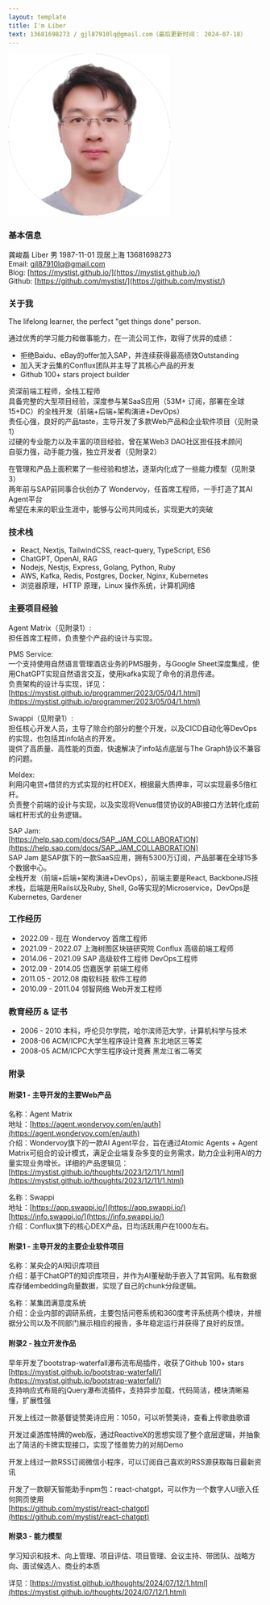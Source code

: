 ```yaml
---
layout: template
title: I'm Liber
text: 13681698273 / gjl87910lq@gmail.com（最后更新时间： 2024-07-18）
---
```


<img src="/images/liber_cv_2.png" class="cv-image" />

### 基本信息

龚峻磊 Liber 男 1987-11-01 现居上海 13681698273  
Email: gjl87910lq@gmail.com  
Blog: [https://mystist.github.io/](https://mystist.github.io/)  
Github: [https://github.com/mystist/](https://github.com/mystist/)

### 关于我

The lifelong learner, the perfect "get things done" person.

通过优秀的学习能力和做事能力，在一流公司工作，取得了优异的成绩：

- 拒绝Baidu、eBay的offer加入SAP，并连续获得最高绩效Outstanding
- 加入天才云集的Conflux团队并主导了其核心产品的开发
- Github 100+ stars project builder

资深前端工程师，全栈工程师  
具备完整的大型项目经验，深度参与某SaaS应用（53M+ 订阅，部署在全球15+DC）的全栈开发（前端+后端+架构演进+DevOps）  
责任心强，良好的产品taste，主导开发了多款Web产品和企业软件项目（见附录1）  
过硬的专业能力以及丰富的项目经验，曾在某Web3 DAO社区担任技术顾问  
自驱力强，动手能力强，独立开发者（见附录2）

在管理和产品上面积累了一些经验和想法，逐渐内化成了一些能力模型（见附录3）  
两年前与SAP前同事合伙创办了 Wondervoy，任首席工程师，一手打造了其AI Agent平台  
希望在未来的职业生涯中，能够与公司共同成长，实现更大的突破

### 技术栈

- React, Nextjs, TailwindCSS, react-query, TypeScript, ES6
- ChatGPT, OpenAI, RAG
- Nodejs, Nestjs, Express, Golang, Python, Ruby
- AWS, Kafka, Redis, Postgres, Docker, Nginx, Kubernetes
- 浏览器原理，HTTP 原理，Linux 操作系统，计算机网络

### 主要项目经验

Agent Matrix（见附录1）:  
担任首席工程师，负责整个产品的设计与实现。

PMS Service:  
一个支持使用自然语言管理酒店业务的PMS服务，与Google Sheet深度集成，使用ChatGPT实现自然语言交互，使用kafka实现了命令的消息传递。  
负责架构的设计与实现，详见：[https://mystist.github.io/programmer/2023/05/04/1.html](https://mystist.github.io/programmer/2023/05/04/1.html)

Swappi（见附录1）:  
担任核心开发人员，主导了除合约部分的整个开发，以及CICD自动化等DevOps的实现，也包括其info站点的开发。  
提供了高质量、高性能的页面，快速解决了info站点底层与The Graph协议不兼容的问题。

Meldex:   
利用闪电贷+借贷的方式实现的杠杆DEX，根据最大质押率，可以实现最多5倍杠杆。  
负责整个前端的设计与实现，以及实现将Venus借贷协议的ABI接口方法转化成前端杠杆形式的业务逻辑。

SAP Jam:  
[https://help.sap.com/docs/SAP_JAM_COLLABORATION](https://help.sap.com/docs/SAP_JAM_COLLABORATION)  
SAP Jam 是SAP旗下的一款SaaS应用，拥有5300万订阅，产品部署在全球15多个数据中心。  
全栈开发（前端+后端+架构演进+DevOps），前端主要是React, BackboneJS技术栈，后端是用Rails以及Ruby, Shell, Go等实现的Microservice，DevOps是Kubernetes, Gardener

### 工作经历

- 2022.09 - 现在 Wondervoy 首席工程师
- 2021.09 - 2022.07 上海树图区块链研究院 Conflux 高级前端工程师
- 2014.06 - 2021.09 SAP 高级软件工程师 DevOps工程师
- 2012.09 - 2014.05 岱嘉医学 前端工程师
- 2011.05 - 2012.08 南软科技 软件工程师
- 2010.09 - 2011.04 邻智网络 Web开发工程师

### 教育经历 & 证书

- 2006 - 2010 本科，呼伦贝尔学院，哈尔滨师范大学，计算机科学与技术
- 2008-06 ACM/ICPC大学生程序设计竞赛 东北地区三等奖
- 2008-05 ACM/ICPC大学生程序设计竞赛 黑龙江省二等奖

### 附录

#### 附录1 - 主导开发的主要Web产品

名称：Agent Matrix  
地址：[https://agent.wondervoy.com/en/auth](https://agent.wondervoy.com/en/auth)  
介绍：Wondervoy旗下的一款AI Agent平台，旨在通过Atomic Agents + Agent Matrix可组合的设计模式，满足企业端复杂多变的业务需求，助力企业利用AI的力量实现业务增长。详细的产品逻辑见：[https://mystist.github.io/thoughts/2023/12/11/1.html](https://mystist.github.io/thoughts/2023/12/11/1.html)

名称：Swappi  
地址：[https://app.swappi.io/](https://app.swappi.io/) [https://info.swappi.io/](https://info.swappi.io/)  
介绍：Conflux旗下的核心DEX产品，日均活跃用户在1000左右。

#### 附录1 - 主导开发的主要企业软件项目

名称：某央企的AI知识库项目  
介绍：基于ChatGPT的知识库项目，并作为AI董秘助手嵌入了其官网。私有数据库存储embedding向量数据，实现了自己的chunk分段逻辑。

名称：某集团满意度系统  
介绍：企业内部的调研系统，主要包括问卷系统和360度考评系统两个模块，并根据分公司以及不同部门展示相应的报告，多年稳定运行并获得了良好的反馈。

#### 附录2 - 独立开发作品

早年开发了bootstrap-waterfall瀑布流布局插件，收获了Github 100+ stars  
[https://mystist.github.io/bootstrap-waterfall/](https://mystist.github.io/bootstrap-waterfall/)  
支持响应式布局的jQuery瀑布流插件，支持异步加载，代码简洁，模块清晰易懂，扩展性强

开发上线过一款基督徒赞美诗应用：1050，可以听赞美诗，查看上传歌曲歌谱

开发过桌游库特牌的web版，通过ReactiveX的思想实现了整个底层逻辑，并抽象出了简洁的卡牌实现接口，实现了怪兽势力的对局Demo

开发上线过一款RSS订阅微信小程序，可以订阅自己喜欢的RSS源获取每日最新资讯

开发了一款聊天智能助手npm包：react-chatgpt，可以作为一个数字人UI嵌入任何网页使用  
[https://github.com/mystist/react-chatgpt](https://github.com/mystist/react-chatgpt)

#### 附录3 - 能力模型

学习知识和技术、向上管理、项目评估、项目管理、会议主持、带团队、战略方向、面试候选人、商业的本质

详见：[https://mystist.github.io/thoughts/2024/07/12/1.html](https://mystist.github.io/thoughts/2024/07/12/1.html)
